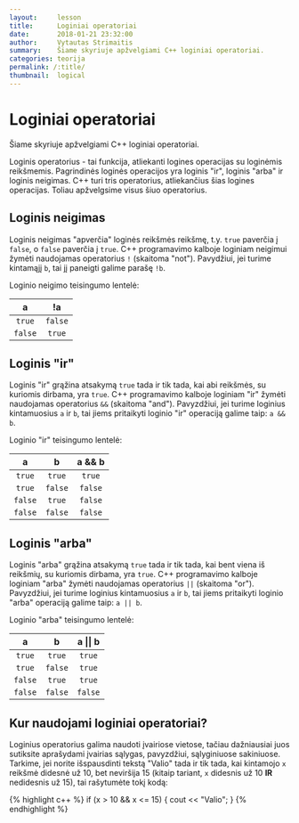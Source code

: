 ```yaml
---
layout:     lesson
title:      Loginiai operatoriai
date:       2018-01-21 23:32:00
author:     Vytautas Strimaitis
summary:    Šiame skyriuje apžvelgiami C++ loginiai operatoriai.
categories: teorija
permalink: /:title/
thumbnail:  logical
---
```

# Loginiai operatoriai
Šiame skyriuje apžvelgiami C++ loginiai operatoriai.

Loginis operatorius - tai funkcija, atliekanti logines operacijas su loginėmis reikšmemis. Pagrindinės loginės operacijos yra loginis "ir", loginis "arba" ir loginis neigimas. C++ turi tris operatorius, atliekančius šias logines operacijas. Toliau apžvelgsime visus šiuo operatorius.

## Loginis neigimas
Loginis neigimas "apverčia" loginės reikšmės reikšmę, t.y. `true` paverčia į `false`, o `false` paverčia į `true`. C++ programavimo kalboje loginiam neigimui žymėti naudojamas operatorius `!` (skaitoma "not"). Pavydžiui, jei turime kintamąjį `b`, tai jį paneigti galime parašę `!b`.

Loginio neigimo teisingumo lentelė:

|    a    |    !a   |
|:-------:|:-------:|
| `true`  | `false` |
| `false` | `true`  |

## Loginis "ir"
Loginis "ir" grąžina atsakymą `true` tada ir tik tada, kai abi reikšmės, su kuriomis dirbama, yra `true`. C++ programavimo kalboje loginiam "ir" žymėti naudojamas operatorius `&&` (skaitoma "and"). Pavyzdžiui, jei turime loginius kintamuosius `a` ir `b`, tai jiems pritaikyti loginio "ir" operaciją galime taip: `a && b`.

Loginio "ir" teisingumo lentelė:

|    a    |    b    | a && b  |
|:-------:|:-------:|:-------:|
| `true`  | `true`  | `true`  |
| `true`  | `false` | `false` |
| `false` | `true`  | `false` |
| `false` | `false` | `false` |

## Loginis "arba"
Loginis "arba" grąžina atsakymą `true` tada ir tik tada, kai bent viena iš reikšmių, su kuriomis dirbama, yra `true`. C++ programavimo kalboje loginiam "arba" žymėti naudojamas operatorius `||` (skaitoma "or"). Pavyzdžiui, jei turime loginius kintamuosius `a` ir `b`, tai jiems pritaikyti loginio "arba" operaciją galime taip: `a || b`.

Loginio "arba" teisingumo lentelė:

|    a    |    b    | a \|\| b  |
|:-------:|:-------:|:---------:|
| `true`  | `true`  | `true`    |
| `true`  | `false` | `true`    |
| `false` | `true`  | `true`    |
| `false` | `false` | `false`   |

## Kur naudojami loginiai operatoriai?
Loginius operatorius galima naudoti įvairiose vietose, tačiau dažniausiai juos sutiksite aprašydami įvairias sąlygas, pavyzdžiui, sąlyginiuose sakiniuose. Tarkime, jei norite išspausdinti tekstą "Valio" tada ir tik tada, kai kintamojo `x` reikšmė didesnė už 10, bet neviršija 15 (kitaip tariant, `x` didesnis už 10 **IR** nedidesnis už 15), tai rašytumėte tokį kodą:

{% highlight c++ %}
if (x > 10 && x <= 15) {
    cout << "Valio";
}
{% endhighlight %}
